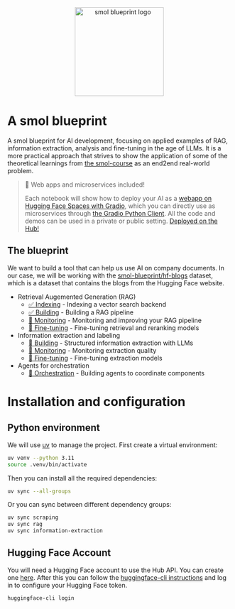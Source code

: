 <div align="center">
  <img src="https://huggingface.co/datasets/huggingface/brand-assets/resolve/main/hf-logo-pirate.png" width="200px" alt="smol blueprint logo">
</div>

# A smol blueprint

A smol blueprint for AI development, focusing on applied examples of RAG, information extraction, analysis and fine-tuning in the age of LLMs. It is a more practical approach that strives to show the application of some of the theoretical learnings from [the smol-course](https://github.com/huggingface/smol-course) as an end2end real-world problem.

> 🚀 Web apps and microservices included!
>
> Each notebook will show how to deploy your AI as a [webapp on Hugging Face Spaces with Gradio](https://huggingface.co/docs/hub/en/spaces-sdks-gradio), which you can directly use as microservices through [the Gradio Python Client](https://www.gradio.app/guides/getting-started-with-the-python-client). All the code and demos can be used in a private or public setting. [Deployed on the Hub!](https://huggingface.co/smol-blueprint)

## The blueprint

We want to build a tool that can help us use AI on company documents. In our case, we will be working with the [smol-blueprint/hf-blogs](https://huggingface.co/datasets/smol-blueprint/hf-blogs) dataset, which is a dataset that contains the blogs from the Hugging Face website.

- Retrieval Augemented Generation (RAG)
  - [✅ Indexing](./rag/indexing.ipynb) - Indexing a vector search backend
  - [✅ Building](./rag/building.ipynb) - Building a RAG pipeline
  - [🚧 Monitoring](./rag/monitoring.ipynb) - Monitoring and improving your RAG pipeline
  - [🚧 Fine-tuning](./rag/fine_tuning.ipynb) - Fine-tuning retrieval and reranking models
- Information extraction and labeling
  - [🚧 Building](./extraction/building.ipynb) - Structured information extraction with LLMs
  - [🚧 Monitoring](./extraction/monitoring.ipynb) - Monitoring extraction quality
  - [🚧 Fine-tuning](./extraction/fine_tuning.ipynb) - Fine-tuning extraction models
- Agents for orchestration
  - [🚧 Orchestration](./agents/orchestration.ipynb) - Building agents to coordinate components

# Installation and configuration

## Python environment

We will use [uv](https://docs.astral.sh/uv/) to manage the project. First create a virtual environment:

```bash
uv venv --python 3.11
source .venv/bin/activate
```

Then you can install all the required dependencies:

```bash
uv sync --all-groups
```

Or you can sync between different dependency groups:

```bash
uv sync scraping
uv sync rag
uv sync information-extraction
```

## Hugging Face Account

You will need a Hugging Face account to use the Hub API. You can create one [here](https://huggingface.co/join). After this you can follow the [huggingface-cli instructions](https://huggingface.co/docs/huggingface_hub/installation#huggingface-cli) and log in to configure your Hugging Face token.

```bash
huggingface-cli login
```

